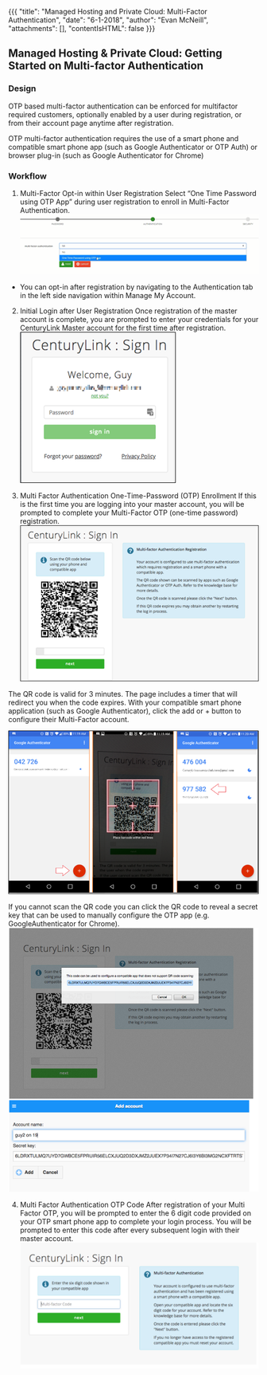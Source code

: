 {{{ 
  "title": "Managed Hosting and Private Cloud: Multi-Factor Authentication", 
  "date": "6-1-2018", 
  "author": "Evan McNeill", 
  "attachments": [], 
  "contentIsHTML": false 
}}}

## Managed Hosting & Private Cloud: Getting Started on Multi-factor Authentication
### Design
OTP based multi-factor authentication can be enforced for multifactor required customers, optionally enabled by a user during registration, or from their account page anytime after registration.

OTP multi-factor authentication requires the use of a smart phone and compatible smart phone app (such as Google Authenticator or OTP Auth) or browser plug-in (such as Google Authenticator for Chrome)
### Workflow
1. Multi-Factor Opt-in within User Registration
Select “One Time Password using OTP App” during user registration to enroll in Multi-Factor Authentication.
<kbd>![MFA-1.PNG](../images/MFA-1.png)</kbd>
* You can opt-in after registration by navigating to the Authentication tab in the left side navigation within Manage My Account.

2. Initial Login after User Registration
Once registration of the master account is complete, you are prompted to enter your credentials for your CenturyLink Master account for the first time after registration.  
<kbd>![MFA-2.PNG](../images/MFA-2.png)</kbd>

3. Multi Factor Authentication One-Time-Password (OTP) Enrollment
If this is the first time you are logging into your master account, you will be prompted to complete your Multi-Factor OTP (one-time password) registration.
<kbd>![MFA-3.PNG](../images/MFA-3.png)</kbd>

The QR code is valid for 3 minutes. The page includes a timer that will redirect you when the code expires.
With your compatible smart phone application (such as Google Authenticator), click the add or + button to configure their Multi-Factor account.

<kbd>![MFA-4.PNG](../images/MFA-4.png)</kbd>

If you cannot scan the QR code you can click the QR code to reveal a secret key that can be used to manually configure the OTP app (e.g. GoogleAuthenticator for Chrome).
<kbd>![MFA-5.PNG](../images/MFA-5.png)</kbd>
  
4. Multi Factor Authentication OTP Code
After registration of your Multi Factor OTP, you will be prompted to enter the 6 digit code provided on your OTP smart phone app to complete your login process.  You will be prompted to enter this code after every subsequent login with their master account.
<kbd>![MFA-6.PNG](../images/MFA-6.png)</kbd>

 
